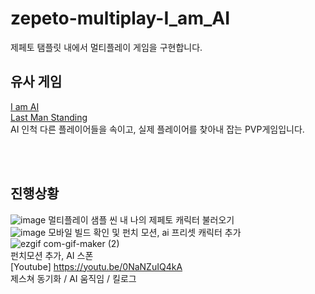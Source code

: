 # zepeto-multiplay-I_am_AI

제페토 탬플릿 내에서 멀티플레이 게임을 구현합니다.<br>

## 유사 게임
[I am AI](https://play.google.com/store/apps/details?id=com.torus.imai.game&hl=ko&gl=US)<br>
[Last Man Standing](https://pheonise.itch.io/last-man-standing)<br>
AI 인척 다른 플레이어들을 속이고, 실제 플레이어를 찾아내 잡는 PVP게임입니다.

<br/><br/>

## 진행상황
![image](https://user-images.githubusercontent.com/82865325/189647394-2183dad8-ac5d-4e7c-b9d9-339af697640c.png)
멀티플레이 샘플 씬 내 나의 제페토 캐릭터 불러오기<br>
![image](https://user-images.githubusercontent.com/82865325/190448346-6f9d9b73-5dd2-4f0e-bd6a-a30569750d86.png)
모바일 빌드 확인 및 펀치 모션, ai 프리셋 캐릭터 추가<br>
![ezgif com-gif-maker (2)](https://user-images.githubusercontent.com/82865325/192273146-cfbdd854-78bc-4056-bfeb-118fcf8c492d.gif)<br>
펀치모션 추가, AI 스폰<br>
[Youtube] https://youtu.be/0NaNZuIQ4kA   
제스쳐 동기화 / AI 움직임 / 킬로그   
